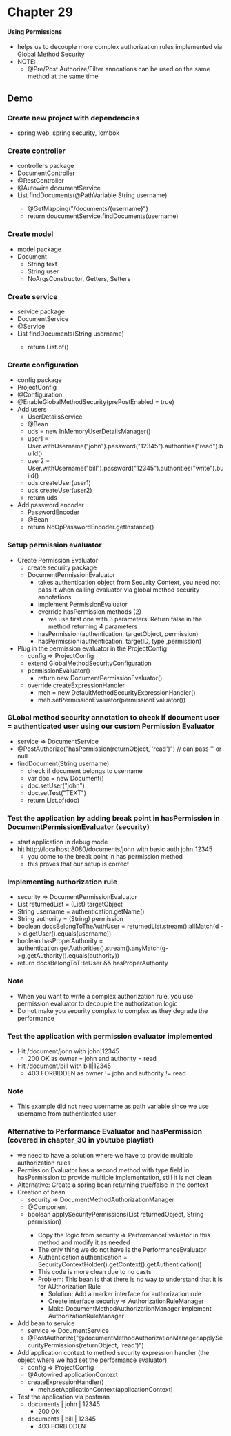 # Chapter 29

#### Using Permissions

- helps us to decouple more complex authorization rules implemented via Global Method Security
- NOTE:
    - @Pre/Post Authorize/Filter annoations can be used on the same method at the same time

## Demo

### Create new project with dependencies
- spring web, spring security, lombok

### Create controller
- controllers package
- DocumentController
- @RestController
- @Autowire documentService
- List<Document> findDocuments(@PathVariable String username)
    - @GetMapping("/documents/{username}")
    - return doucumentService.findDocuments(username)
    
### Create model
- model package
- Document
    - String text
    - String user
    - NoArgsConstructor, Getters, Setters

### Create service
- service package
- DocumentService
- @Service
- List<Document> findDocuments(String username)
    - return List.of()

### Create configuration
- config package
- ProjectConfig
- @Configuration
- @EnableGlobalMethodSecurity(prePostEnabled = true)
- Add users
    - UserDetailsService
    - @Bean
    - uds = new InMemoryUserDetailsManager()
    - user1 = User.withUsername("john").password("12345").authorities("read").build()
    - user2 = User.withUsername("bill").password("12345").authorities("write").build()
    - uds.createUser(user1)
    - uds.createUser(user2)
    - return uds
- Add password encoder
    - PasswordEncoder
    - @Bean
    - return NoOpPasswordEncoder.getInstance()
    
### Setup permission evaluator
- Create Permission Evaluator
    - create security package
    - DocumentPermissionEvaluator
        - takes authentication object from Security Context, you need not pass it when calling evaluator via global method security annotations
        - implement PermissionEvaluator
        - override hasPermission methods (2)
            - we use first one with 3 parameters. Return false in the method returning 4 parameters
        - hasPermission(authentication, targetObject, permission)
        - hasPermission(authentication, targetID, type ,permission)
- Plug in the permission evaluator in the ProjectConfig
    - config => ProjectConfig
    - extend GlobalMethodSecurityConfiguration
    - permissionEvaluator()
        - return new DocumentPermissionEvaluator()
    - override createExpressionHandler
        - meh = new DefaultMethodSecurityExpressionHandler()
        - meh.setPermissionEvaluator(permissionEvaluator())


### GLobal method security annotation to check if document user = authenticated user using our custom Permission Evaluator
- service => DocumentService
- @PostAuthorize("hasPermission(returnObject, 'read')") // can pass '' or null
- findDocument(String username)
    - check if document belongs to username
    - var doc = new Document()
    - doc.setUser("john")
    - doc.setTest("TEXT")
    - return List.of(doc)
    
### Test the application by adding break point in hasPermission in DocumentPermissionEvaluator (security)
- start application in debug mode
- hit http://localhost:8080/documents/john with basic auth john|12345
    - you come to the break point in has permission method
    - this proves that our setup is correct
    
### Implementing authorization rule
- security => DocumentPermissionEvaluator
- List<Document> returnedList = (List<Document>) targetObject
- String username = authentication.getName()
- String authority = (String) permission
- boolean docsBelongToTheAuthUser = returnedList.stream().allMatch(d -> d.getUser().equals(username))
- boolean hasProperAuthority = authentication.getAuthorities().stream().anyMatch(g->g.getAuthority().equals(authority))
- return docsBelongToTHeUser && hasProperAuthority

### Note
- When you want to write a complex authorization rule, you use permission evaluator to decouple the authorization logic
- Do not make you security complex to complex as they degrade the performance

### Test the application with permission evaluator implemented
- Hit /document/john with john|12345
    - 200 OK as owner = john and authority = read
- Hit /document/bill with bill|12345
    - 403 FORBIDDEN as owner != john and authority != read
    
### Note
- This example did not need username as path variable since we use username from authenticated user

### Alternative to Performance Evaluator and hasPermission (covered in chapter_30 in youtube playlist)
- we need to have a solution where we have to provide multiple authorization rules
- Permission Evaluator has a second method with type field in hasPermission to provide multiple implementation, still it is not clean
- Alternative: Create a spring bean returning true/false in the context
- Creation of bean
    - security => DocumentMethodAuthorizationManager
    - @Component
    - boolean applySecurityPermissions(List<Document> returnedObject, String permission)
        - Copy the logic from security => PerformanceEvaluator in this method and modify it as needed
        - The only thing we do not have is the PerformanceEvaluator
        - Authentication authentication = SecurityContextHolder().getContext().getAuthentication()
        - This code is more clean due to no casts
        - Problem: This bean is that there is no way to understand that it is for AUthorization Rule
            - Solution: Add a marker interface for authorization rule
            - Create interface security => AuthorizationRuleManager
            - Make DocumentMethodAuthorizationManager implement AuthorizationRuleManager
- Add bean to service
    - service => DocumentService
    - @PostAuthorize("@documentMethodAuthorizationManager.applySecurityPermissions(returnObject, 'read')")
- Add application context to method security expression handler (the object where we had set the performance evaluator)
    - config => ProjectConfig
    - @Autowired applicationContext
    - createExpressionHandler()
        - meh.setApplicationContext(applicationContext)
- Test the application via postman
    - documents | john | 12345
        - 200 OK
    - documents | bill | 12345
        - 403 FORBIDDEN
